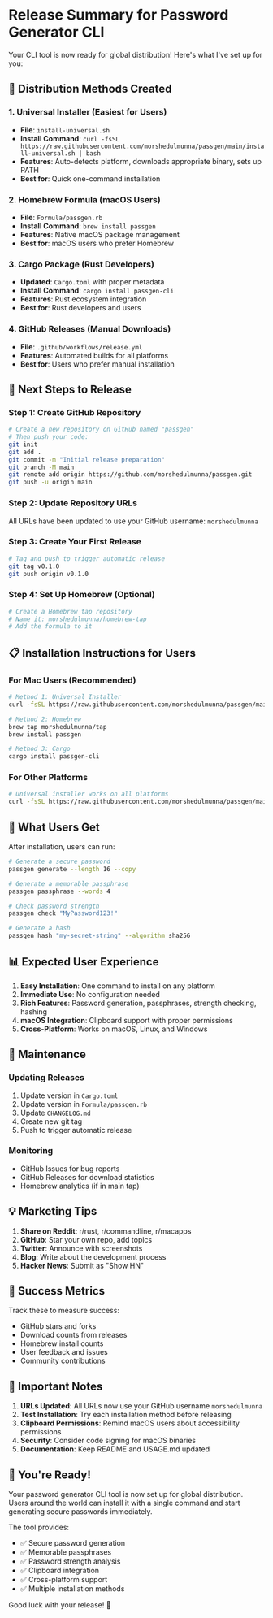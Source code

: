 # Release Summary for Password Generator CLI

Your CLI tool is now ready for global distribution! Here's what I've set up for you:

## 🎯 Distribution Methods Created

### 1. **Universal Installer** (Easiest for Users)

- **File**: `install-universal.sh`
- **Install Command**: `curl -fsSL https://raw.githubusercontent.com/morshedulmunna/passgen/main/install-universal.sh | bash`
- **Features**: Auto-detects platform, downloads appropriate binary, sets up PATH
- **Best for**: Quick one-command installation

### 2. **Homebrew Formula** (macOS Users)

- **File**: `Formula/passgen.rb`
- **Install Command**: `brew install passgen`
- **Features**: Native macOS package management
- **Best for**: macOS users who prefer Homebrew

### 3. **Cargo Package** (Rust Developers)

- **Updated**: `Cargo.toml` with proper metadata
- **Install Command**: `cargo install passgen-cli`
- **Features**: Rust ecosystem integration
- **Best for**: Rust developers and users

### 4. **GitHub Releases** (Manual Downloads)

- **File**: `.github/workflows/release.yml`
- **Features**: Automated builds for all platforms
- **Best for**: Users who prefer manual installation

## 🚀 Next Steps to Release

### Step 1: Create GitHub Repository

```bash
# Create a new repository on GitHub named "passgen"
# Then push your code:
git init
git add .
git commit -m "Initial release preparation"
git branch -M main
git remote add origin https://github.com/morshedulmunna/passgen.git
git push -u origin main
```

### Step 2: Update Repository URLs

All URLs have been updated to use your GitHub username: `morshedulmunna`

### Step 3: Create Your First Release

```bash
# Tag and push to trigger automatic release
git tag v0.1.0
git push origin v0.1.0
```

### Step 4: Set Up Homebrew (Optional)

```bash
# Create a Homebrew tap repository
# Name it: morshedulmunna/homebrew-tap
# Add the formula to it
```

## 📋 Installation Instructions for Users

### For Mac Users (Recommended)

```bash
# Method 1: Universal Installer
curl -fsSL https://raw.githubusercontent.com/morshedulmunna/passgen/main/install-universal.sh | bash

# Method 2: Homebrew
brew tap morshedulmunna/tap
brew install passgen

# Method 3: Cargo
cargo install passgen-cli
```

### For Other Platforms

```bash
# Universal installer works on all platforms
curl -fsSL https://raw.githubusercontent.com/morshedulmunna/passgen/main/install-universal.sh | bash
```

## 🎉 What Users Get

After installation, users can run:

```bash
# Generate a secure password
passgen generate --length 16 --copy

# Generate a memorable passphrase
passgen passphrase --words 4

# Check password strength
passgen check "MyPassword123!"

# Generate a hash
passgen hash "my-secret-string" --algorithm sha256
```

## 📊 Expected User Experience

1. **Easy Installation**: One command to install on any platform
2. **Immediate Use**: No configuration needed
3. **Rich Features**: Password generation, passphrases, strength checking, hashing
4. **macOS Integration**: Clipboard support with proper permissions
5. **Cross-Platform**: Works on macOS, Linux, and Windows

## 🔧 Maintenance

### Updating Releases

1. Update version in `Cargo.toml`
2. Update version in `Formula/passgen.rb`
3. Update `CHANGELOG.md`
4. Create new git tag
5. Push to trigger automatic release

### Monitoring

- GitHub Issues for bug reports
- GitHub Releases for download statistics
- Homebrew analytics (if in main tap)

## 💡 Marketing Tips

1. **Share on Reddit**: r/rust, r/commandline, r/macapps
2. **GitHub**: Star your own repo, add topics
3. **Twitter**: Announce with screenshots
4. **Blog**: Write about the development process
5. **Hacker News**: Submit as "Show HN"

## 🎯 Success Metrics

Track these to measure success:

- GitHub stars and forks
- Download counts from releases
- Homebrew install counts
- User feedback and issues
- Community contributions

## 🚨 Important Notes

1. **URLs Updated**: All URLs now use your GitHub username `morshedulmunna`
2. **Test Installation**: Try each installation method before releasing
3. **Clipboard Permissions**: Remind macOS users about accessibility permissions
4. **Security**: Consider code signing for macOS binaries
5. **Documentation**: Keep README and USAGE.md updated

## 🎊 You're Ready!

Your password generator CLI tool is now set up for global distribution. Users around the world can install it with a single command and start generating secure passwords immediately.

The tool provides:

- ✅ Secure password generation
- ✅ Memorable passphrases
- ✅ Password strength analysis
- ✅ Clipboard integration
- ✅ Cross-platform support
- ✅ Multiple installation methods

Good luck with your release! 🚀
